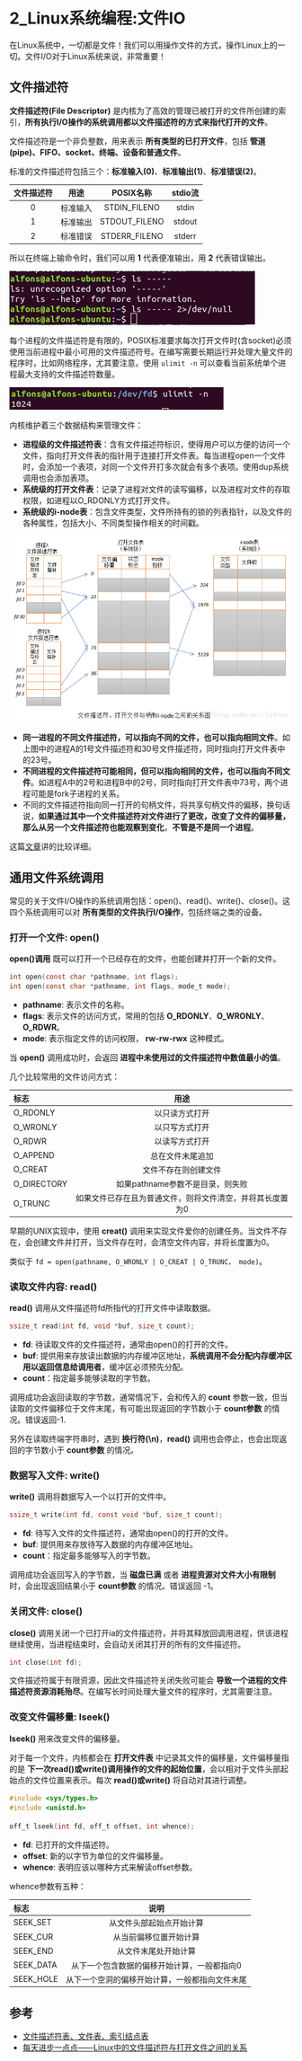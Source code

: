 # 2_Linux系统编程:文件IO

在Linux系统中，一切都是文件！我们可以用操作文件的方式，操作Linux上的一切。文件I/O对于Linux系统来说，非常重要！

## 文件描述符

**文件描述符(File Descriptor)** 是内核为了高效的管理已被打开的文件所创建的索引，**所有执行I/O操作的系统调用都以文件描述符的方式来指代打开的文件**。

文件描述符是一个非负整数，用来表示 **所有类型的已打开文件**，包括 **管道(pipe)、FIFO、socket、终端、设备和普通文件**。

标准的文件描述符包括三个：**标准输入(0)**、**标准输出(1)**、**标准错误(2)**。

| 文件描述符 |   用途   |   POSIX名称   | stdio流 |
| :--------: | :------: | :-----------: | :-----: |
|     0      | 标准输入 | STDIN_FILENO  |  stdin  |
|     1      | 标准输出 | STDOUT_FILENO | stdout  |
|     2      | 标准错误 | STDERR_FILENO | stderr  |

所以在终端上输命令时，我们可以用 **1** 代表便准输出，用 **2** 代表错误输出。

![04_file_descriptor_stderr](/Image/Linux/Chapter04/04_file_descriptor_stderr.png)

每个进程的文件描述符是有限的，POSIX标准要求每次打开文件时(含socket)必须使用当前进程中最小可用的文件描述符号。在编写需要长期运行并处理大量文件的程序时，比如网络程序，尤其要注意。使用 `ulimit -n` 可以查看当前系统单个进程最大支持的文件描述符数量。

![04_file_descriptor_limit](/Image/Linux/Chapter04/04_file_descriptor_limit.png)

内核维护着三个数据结构来管理文件：

- **进程级的文件描述符表**：含有文件描述符标识，使得用户可以方便的访问一个文件，指向打开文件表的指针用于连接打开文件表。每当进程open一个文件时，会添加一个表项，对同一个文件开打多次就会有多个表项。使用dup系统调用也会添加表项。
- **系统级的打开文件表**：记录了进程对文件的读写偏移，以及进程对文件的存取权限，如进程以O_RDONLY方式打开文件。
- **系统级的i-node表**：包含文件类型，文件所持有的锁的列表指针，以及文件的各种属性，包括大小、不同类型操作相关的时间戳。

![04_file_descriptor](/Image/Linux/Chapter04/04_file_descriptor.png)

- **同一进程的不同文件描述符，可以指向不同的文件，也可以指向相同文件**。如上图中的进程A的1号文件描述符和30号文件描述符，同时指向打开文件表中的23号。
- **不同进程的文件描述符可能相同，但可以指向相同的文件，也可以指向不同文件**。如进程A中的2号和进程B中的2号，同时指向打开文件表中73号，两个进程可能是fork子进程的关系。
- 不同的文件描述符指向同一打开的句柄文件，将共享句柄文件的偏移，换句话说，**如果通过其中一个文件描述符对文件进行了更改，改变了文件的偏移量，那么从另一个文件描述符也能观察到变化**，**不管是不是同一个进程**。

这篇[文章](https://blog.csdn.net/luotuo44/article/details/17474099)讲的比较详细。

## 通用文件系统调用

常见的关于文件I/O操作的系统调用包括：open()、read()、write()、close()。这四个系统调用可以对 **所有类型的文件执行I/O操作**，包括终端之类的设备。

### 打开一个文件: open()

**open()调用** 既可以打开一个已经存在的文件，也能创建并打开一个新的文件。

```c
int open(const char *pathname, int flags);
int open(const char *pathname, int flags, mode_t mode);
```

- **pathname**: 表示文件的名称。
- **flags**: 表示文件的访问方式，常用的包括 **O_RDONLY**、**O_WRONLY**、**O_RDWR**。
- **mode**: 表示指定文件的访问权限， **rw-rw-rwx** 这种模式。

当 **open()** 调用成功时，会返回 **进程中未使用过的文件描述符中数值最小的值**。

几个比较常用的文件访问方式：

|标志|用途|
|:---|:---:|
|O_RDONLY|以只读方式打开|
|O_WRONLY|以只写方式打开|
|O_RDWR|以读写方式打开|
|O_APPEND|总在文件末尾追加|
|O_CREAT|文件不存在则创建文件|
|O_DIRECTORY|如果pathname参数不是目录，则失败|
|O_TRUNC|如果文件已存在且为普通文件，则将文件清空，并将其长度置为0|

早期的UNIX实现中，使用 **creat()** 调用来实现文件爱你的创建任务。当文件不存在，会创建文件并打开，当文件存在时，会清空文件内容，并将长度置为0。

类似于 `fd = open(pathname, O_WRONLY | O_CREAT | O_TRUNC， mode)`。

### 读取文件内容: read()

**read()** 调用从文件描述符fd所指代的打开文件中读取数据。

```c
ssize_t read(int fd, void *buf, size_t count);
```

- **fd**: 待读取文件的文件描述符，通常由open()的打开的文件。
- **buf**: 提供用来存放读出数据的内存缓冲区地址，**系统调用不会分配内存缓冲区用以返回信息给调用者**，缓冲区必须预先分配。
- **count**：指定最多能够读取的字节数。

调用成功会返回读取的字节数，通常情况下，会和传入的 **count** 参数一致，但当读取的文件偏移位于文件末尾，有可能出现返回的字节数小于 **count参数** 的情况。错误返回-1.

另外在读取终端字符串时，遇到 **换行符(\n)**，**read()** 调用也会停止，也会出现返回的字节数小于 **count参数** 的情况。

### 数据写入文件: write()

**write()** 调用将数据写入一个以打开的文件中。

```c
ssize_t write(int fd, const void *buf, size_t count);
```

- **fd**: 待写入文件的文件描述符，通常由open()的打开的文件。
- **buf**: 提供用来存放待写入数据的内存缓冲区地址。
- **count**：指定最多能够写入的字节数。

调用成功会返回写入的字节数，当 **磁盘已满** 或者 **进程资源对文件大小有限制** 时，会出现返回结果小于 **count参数** 的情况。错误返回 -1。

### 关闭文件: close()

**close()** 调用关闭一个已打开ia的文件描述符，并将其释放回调用进程，供该进程继续使用，当进程结束时，会自动关闭其打开的所有的文件描述符。

```c
int close(int fd);
```

文件描述符属于有限资源，因此文件描述符关闭失败可能会 **导致一个进程的文件描述符资源消耗殆尽**。在编写长时间处理大量文件的程序时，尤其需要注意。

### 改变文件偏移量: lseek()

**lseek()** 用来改变文件的偏移量。

对于每一个文件，内核都会在 **打开文件表** 中记录其文件的偏移量，文件偏移量指的是 **下一次read()或write()调用操作的文件的起始位置**，会以相对于文件头部起始点的文件位置来表示。每次 **read()或write()** 将自动对其进行调整。

```c
#include <sys/types.h>
#include <unistd.h>

off_t lseek(int fd, off_t offset, int whence);
```

- **fd**: 已打开的文件描述符。
- **offset**: 新的以字节为单位的文件偏移量。
- **whence**: 表明应该以哪种方式来解读offset参数。

whence参数有五种：

|标志|说明|
|:---|:---:|
|SEEK_SET|从文件头部起始点开始计算|
|SEEK_CUR|从当前偏移位置开始计算|
|SEEK_END|从文件末尾处开始计算|
|SEEK_DATA|从下一个包含数据的偏移开始计算，一般都指向0|
|SEEK_HOLE|从下一个空洞的偏移开始计算，一般都指向文件末尾|



### 

## 参考

- [文件描述符表、文件表、索引结点表](https://blog.csdn.net/luotuo44/article/details/17474099)
- [每天进步一点点——Linux中的文件描述符与打开文件之间的关系](https://blog.csdn.net/cywosp/article/details/38965239)